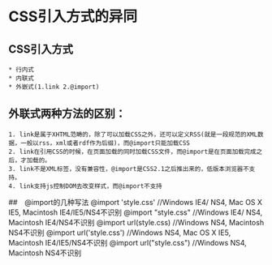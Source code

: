 #  CSS引入方式的异同

## CSS引入方式
    * 行内式
    * 内联式
    * 外嵌式(1.link 2.@import)

## 外联式两种方法的区别：
    1. link是属于XHTML范畴的，除了可以加载CSS之外，还可以定义RSS(就是一段规范的XML数据，一般以rss，xml或者rdf作为后缀)，而@import只能加载CSS
    2. link在引用CSS的时候，在页面加载的同时加载CSS文件，而@import是在页面加载完成之后，才加载的。
    3. link不是XML标签，没有兼容性，@import是CSS2.1之后推出来的，低版本浏览器不支持。
    4. link支持js控制DOM去改变样式，而@import不支持

##　@import的几种写法
    @import 'style.css' //Windows IE4/ NS4, Mac OS X IE5, Macintosh IE4/IE5/NS4不识别
    @import "style.css" //Windows IE4/ NS4, Macintosh IE4/NS4不识别
    @import url(style.css) //Windows NS4, Macintosh NS4不识别
    @import url('style.css') //Windows NS4, Mac OS X IE5, Macintosh IE4/IE5/NS4不识别
    @import url("style.css") //Windows NS4, Macintosh NS4不识别　